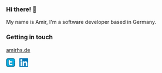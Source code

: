 <!-- <img align ="right" src="https://komarev.com/ghpvc/?username=amirhs&label=Profile%20views&color=0e75b6&style=flat" alt="amirhs"> -->

### Hi there! 👋

My name is Amir, I'm a software developer based in Germany.


### Getting in touch

<a href="http://amirhs.de" target="_blank">amirhs.de</a>

<a href="https://twitter.com/amir_hosseeini" title="Follow me on Twitter">
  <img
    width="24"
    alt="Follow me on Twitter"
    src="https://raw.githubusercontent.com/amirhs/amirhs/293830be5778efa2c52b4080e8c8399ddfe31ea6/twitter.svg"
  /></a>
&nbsp;
<a href="https://www.linkedin.com/in/hosseini-amir/" title="Follow me on LinkedIn">
  <img
    width="24"
    alt="Follow me on LinkedIn"
    src="https://raw.githubusercontent.com/amirhs/amirhs/293830be5778efa2c52b4080e8c8399ddfe31ea6/linkedin.svg"
  /></a>
